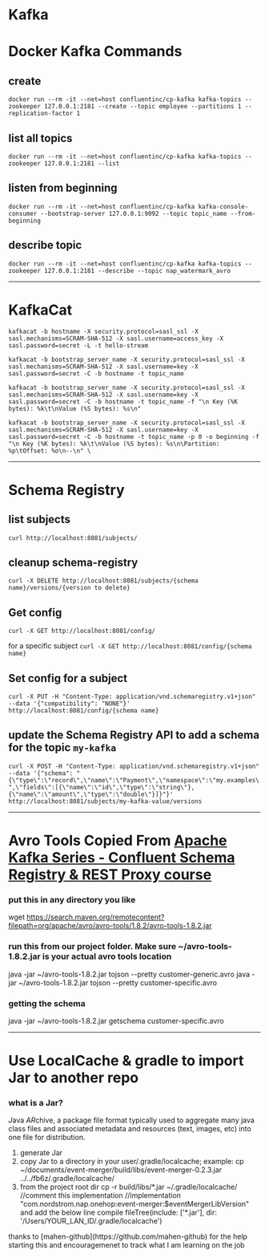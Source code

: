 # Kafka

# Docker Kafka Commands
## create
`docker run --rm -it --net=host confluentinc/cp-kafka kafka-topics --zookeeper 127.0.0.1:2181 --create --topic employee --partitions 1 --replication-factor 1`
## list all topics 
`docker run --rm -it --net=host confluentinc/cp-kafka kafka-topics --zookeeper 127.0.0.1:2181 --list`
## listen from beginning
`docker run --rm -it --net=host confluentinc/cp-kafka kafka-console-consumer --bootstrap-server 127.0.0.1:9092 --topic topic_name --from-beginning`
## describe topic
`docker run --rm -it --net=host confluentinc/cp-kafka kafka-topics --zookeeper 127.0.0.1:2181 --describe --topic nap_watermark_avro`



<hr>

# KafkaCat
`kafkacat -b hostname
-X security.protocol=sasl_ssl
-X sasl.mechanisms=SCRAM-SHA-512
-X sasl.username=access_key
-X sasl.password=secret
-L -t hello-stream`

`kafkacat -b bootstrap_server_name -X security.protocol=sasl_ssl
-X sasl.mechanisms=SCRAM-SHA-512
-X sasl.username=key
-X sasl.password=secret
-C -b hostname -t topic_name`

`kafkacat -b bootstrap_server_name -X security.protocol=sasl_ssl
-X sasl.mechanisms=SCRAM-SHA-512
-X sasl.username=key
-X sasl.password=secret
-C -b hostname -t topic_name
-f "\n Key (%K bytes): %k\t\nValue (%S bytes): %s\n"`

`kafkacat -b bootstrap_server_name -X security.protocol=sasl_ssl
-X sasl.mechanisms=SCRAM-SHA-512
-X sasl.username=key
-X sasl.password=secret
-C -b hostname -t topic_name
-p 0 -o beginning
-f "\n Key (%K bytes): %k\t\nValue (%S bytes): %s\n\Partition: %p\tOffset: %o\n--\n" \`

<hr>

# Schema Registry
## list subjects
`curl http://localhost:8081/subjects/`

## cleanup schema-registry
`curl -X DELETE http://localhost:8081/subjects/{schema name}/versions/{version to delete}`

## Get config
`curl -X GET http://localhost:8081/config/`

for a specific subject
`curl -X GET http://localhost:8081/config/{schema name}`

## Set config for a subject
`curl -X PUT -H "Content-Type: application/vnd.schemaregistry.v1+json" --data '{"compatibility": "NONE"}' http://localhost:8081/config/{schema name}`

## update the Schema Registry API to add a schema for the topic `my-kafka`
`curl -X POST -H "Content-Type: application/vnd.schemaregistry.v1+json" --data '{"schema": "{\"type\":\"record\",\"name\":\"Payment\",\"namespace\":\"my.examples\",\"fields\":[{\"name\":\"id\",\"type\":\"string\"},{\"name\":\"amount\",\"type\":\"double\"}]}"}' http://localhost:8081/subjects/my-kafka-value/versions`
<hr>

# Avro Tools Copied From [Apache Kafka Series - Confluent Schema Registry & REST Proxy course](https://www.udemy.com/course/confluent-schema-registry/)


### put this in any directory you like
wget https://search.maven.org/remotecontent?filepath=org/apache/avro/avro-tools/1.8.2/avro-tools-1.8.2.jar
### run this from our project folder. Make sure ~/avro-tools-1.8.2.jar is your actual avro tools location
java -jar ~/avro-tools-1.8.2.jar tojson --pretty customer-generic.avro 
java -jar ~/avro-tools-1.8.2.jar tojson --pretty customer-specific.avro 

### getting the schema
java -jar ~/avro-tools-1.8.2.jar getschema customer-specific.avro 

<hr>

# Use LocalCache & gradle to import Jar to another repo
### what is a Jar? 
<em>J</em>ava <em>AR</em>chive, a package file format typically used to aggregate many java class files and associated metadata and resources (text, images, etc) into one file for distribution. 
<ol>
  <li>generate Jar</li>
  <li>copy Jar to a directory in your user/.gradle/localcache; example: 
  cp ~/documents/event-merger/build/libs/event-merger-0.2.3.jar ../../fb6z/.gradle/localcache/
  </li>
  <li>
  from the project root dir
  cp -r build/libs/*.jar ~/.gradle/localcache/
  //comment this implementation
  //implementation "com.nordstrom.nap.onehop:event-merger:$eventMergerLibVersion"
  and add the below line 
  compile fileTree(include: ['*.jar'], dir: '/Users/YOUR_LAN_ID/.gradle/localcache')
  </li>
</ol>


<footer>
thanks to [mahen-github](https://github.com/mahen-github) for the help starting this and encouragemenet to track what I am learning on the job
</footer>
